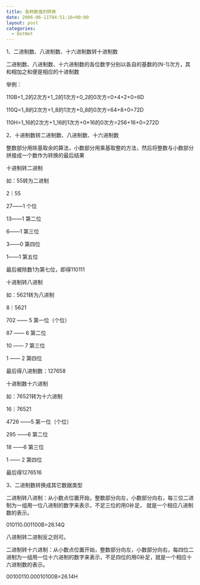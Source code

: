 ```yaml
---
title: 各种数值的转换
date: 2006-06-11T04:51:16+00:00
layout: post
categories:
  - DotNet
---
```


1、二进制数、八进制数、十六进制数转十进制数

二进制数、八进制数、十六进制数的各位数字分别以各自的基数的(N-1)次方，其和相加之和便是相应的十进制数

举例：

110B=1_2的2次方+1_2的1次方+0_2的0次方=0+4+2+0=6D

110Q=1_8的2次方+1_8的1次方+0_8的0次方=64+8+0=72D

110H=1_16的2次方+1_16的1次方+0*16的0次方=256+16+0=272D

2、十进制数转二进制数、八进制数、十六进制数

整数部分用除基取余的算法，小数部分用乘基取整的方法，然后将整数与小数部分拼接成一个数作为转换的最后结果

十进制转二进制

如：55转为二进制

2｜55

27――1 个位

13――1 第二位

6――1 第三位

3――0 第四位

1――1 第五位

最后被除数1为第七位，即得110111

十进制转八进制

如：5621转为八进制

8｜5621

702 ―― 5 第一位（个位）

87 ―― 6 第二位

10 ―― 7 第三位

1 ―― 2 第四位

最后得八进制数：127658

十进制数十六进制

如：76521转为十六进制

16｜76521

4726 ――5 第一位（个位）

295 ――6 第二位

18 ――6 第三位

1 ―― 2 第四位

最后得1276516

3、二进制数转换成其它数据类型

二进制转八进制：从小数点位置开始，整数部分向左，小数部分向右，每三位二进制为一组用一位八进制的数字来表示，不足三位的用0补足， 就是一个相应八进制数的表示。

010110.001100B=26.14Q

八进制转二进制反之则可。

二进制转十六进制：从小数点位置开始，整数部分向左，小数部分向右，每四位二进制为一组用一位十六进制的数字来表示，不足四位的用0补足，就是一个相应十六进制数的表示。

00100110.00010100B=26.14H